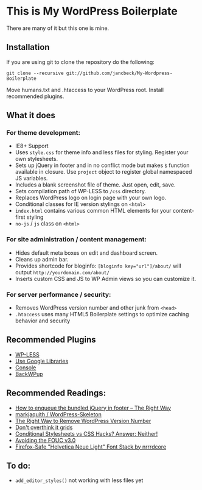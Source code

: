 # This is My WordPress Boilerplate
There are many of it but this one is mine.

## Installation

If you are using git to clone the repository do the following:

    git clone --recursive git://github.com/jancbeck/My-Wordpress-Boilerplate
    
Move humans.txt and .htaccess to your WordPress root. Install recommended plugins.

## What it does

### For theme development:
* IE8+ Support
* Uses `style.css` for theme info and less files for styling. Register your own stylesheets.
* Sets up jQuery in footer and in no conflict mode but makes `$` function available in closure. Use `project` object to register global namespaced JS variables.
* Includes a blank screenshot file of theme. Just open, edit, save.
* Sets compilation path of WP-LESS to `/css` directory.
* Replaces WordPress logo on login page with your own logo.
* Conditional classes for IE version stylings on `<html>`
* `index.html` contains various common HTML elements for your content-first styling
* `no-js` / `js` class on `<html>`

### For site administration / content management:
* Hides default meta boxes on edit and dashboard screen.
* Cleans up admin bar.
* Provides shortcode for bloginfo: `[bloginfo key="url"]/about/` will output `http://yourdomain.com/about/`
* Inserts custom CSS and JS to WP Admin views so you can customize it.

### For server performance / security:
* Removes WordPress version number and other junk from `<head>`
* `.htaccess` uses many HTML5 Boilerplate settings to optimize caching behavior and security

## Recommended Plugins
* [WP-LESS](http://wordpress.org/extend/plugins/wp-less/)
* [Use Google Libraries](http://wordpress.org/extend/plugins/use-google-libraries/)
* [Console](http://wordpress.org/extend/plugins/console/)
* [BackWPup](http://wordpress.org/extend/plugins/backwpup/)

## Recommended Readings:
* [How to enqueue the bundled jQuery in footer – The Right Way](http://wpengineer.com/2482/enqueue-bundled-jquery-in-footer/)
* [markjaquith / WordPress-Skeleton](https://github.com/markjaquith/WordPress-Skeleton)
* [The Right Way to Remove WordPress Version Number](http://www.wpbeginner.com/wp-tutorials/the-right-way-to-remove-wordpress-version-number/)
* [Don't overthink it grids](http://css-tricks.com/dont-overthink-it-grids/)
* [Conditional Stylesheets vs CSS Hacks? Answer: Neither!](http://paulirish.com/2008/conditional-stylesheets-vs-css-hacks-answer-neither/)
* [Avoiding the FOUC v3.0](http://paulirish.com/2009/avoiding-the-fouc-v3/)
* [Firefox-Safe "Helvetica Neue Light" Font Stack by nrrrdcore](https://gist.github.com/nrrrdcore/2994238)

## To do:
* `add_editor_styles()` not working with less files yet